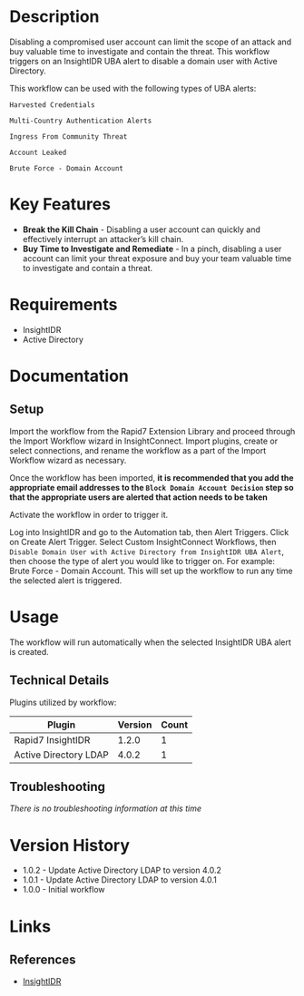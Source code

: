 # Description

Disabling a compromised user account can limit the scope of an attack and buy valuable time to investigate and contain the threat. This workflow triggers on an InsightIDR UBA alert to disable a domain user with Active Directory.

This workflow can be used with the following types of UBA alerts:

`Harvested Credentials`

`Multi-Country Authentication Alerts`

`Ingress From Community Threat`

`Account Leaked`

`Brute Force - Domain Account`

# Key Features

* **Break the Kill Chain** - Disabling a user account can quickly and effectively interrupt an attacker’s kill chain.
* **Buy Time to Investigate and Remediate** - In a pinch, disabling a user account can limit your threat exposure and buy your team valuable time to investigate and contain a threat. 

# Requirements

* InsightIDR
* Active Directory

# Documentation

## Setup

Import the workflow from the Rapid7 Extension Library and proceed through the Import Workflow wizard in InsightConnect. Import plugins, create or select connections, and rename the workflow as a part of the Import Workflow wizard as necessary.

Once the workflow has been imported, **it is recommended that you add the appropriate email addresses to the `Block Domain Account Decision` step so that the appropriate users are alerted that action needs to be taken**

Activate the workflow in order to trigger it.

Log into InsightIDR and go to the Automation tab, then Alert Triggers. Click on Create Alert Trigger.
Select Custom InsightConnect Workflows, then `Disable Domain User with Active Directory from InsightIDR UBA Alert`,
then choose the type of alert you would like to trigger on. For example: Brute Force - Domain Account.
This will set up the workflow to run any time the selected alert is triggered.

# Usage

The workflow will run automatically when the selected InsightIDR UBA alert is created.

## Technical Details

Plugins utilized by workflow:

|Plugin|Version|Count|
|----|----|--------|
|Rapid7 InsightIDR|1.2.0|1|
|Active Directory LDAP|4.0.2|1|

## Troubleshooting

_There is no troubleshooting information at this time_

# Version History

* 1.0.2 - Update Active Directory LDAP to version 4.0.2
* 1.0.1 - Update Active Directory LDAP to version 4.0.1
* 1.0.0 - Initial workflow

# Links

## References

* [InsightIDR](https://www.rapid7.com/products/insightidr/)
